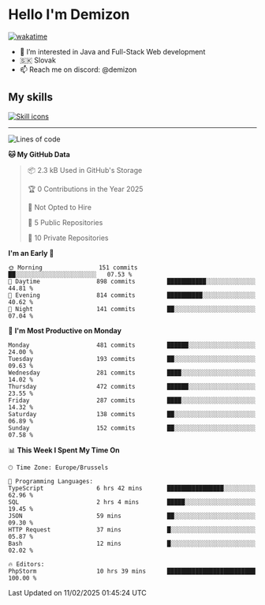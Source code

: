# Hello I'm Demizon
[![wakatime](https://wakatime.com/badge/user/6ad1949f-d6d7-44f9-9eee-c35e54cc499b.svg)](https://wakatime.com/@6ad1949f-d6d7-44f9-9eee-c35e54cc499b)
- 👀 I’m interested in Java and Full-Stack Web development
- 🇸🇰 Slovak
- 📫 Reach me on discord: @demizon

## My skills
[![Skill icons](https://skillicons.dev/icons?i=java,js,ts,html,css,react,nextjs,tailwind,supabase,py,git,docker,linux,mysql,postgres,mongo&theme=dark)](https://github.com/Demizon3433)

---

<!--START_SECTION:waka-->
![Lines of code](https://img.shields.io/badge/From%20Hello%20World%20I%27ve%20Written-594.8%20thousand%20lines%20of%20code-blue)

**🐱 My GitHub Data** 

> 📦 2.3 kB Used in GitHub's Storage 
 > 
> 🏆 0 Contributions in the Year 2025
 > 
> 🚫 Not Opted to Hire
 > 
> 📜 5 Public Repositories 
 > 
> 🔑 10 Private Repositories 
 > 
**I'm an Early 🐤** 

```text
🌞 Morning                151 commits         ██░░░░░░░░░░░░░░░░░░░░░░░   07.53 % 
🌆 Daytime                898 commits         ███████████░░░░░░░░░░░░░░   44.81 % 
🌃 Evening                814 commits         ██████████░░░░░░░░░░░░░░░   40.62 % 
🌙 Night                  141 commits         ██░░░░░░░░░░░░░░░░░░░░░░░   07.04 % 
```
📅 **I'm Most Productive on Monday** 

```text
Monday                   481 commits         ██████░░░░░░░░░░░░░░░░░░░   24.00 % 
Tuesday                  193 commits         ██░░░░░░░░░░░░░░░░░░░░░░░   09.63 % 
Wednesday                281 commits         ████░░░░░░░░░░░░░░░░░░░░░   14.02 % 
Thursday                 472 commits         ██████░░░░░░░░░░░░░░░░░░░   23.55 % 
Friday                   287 commits         ████░░░░░░░░░░░░░░░░░░░░░   14.32 % 
Saturday                 138 commits         ██░░░░░░░░░░░░░░░░░░░░░░░   06.89 % 
Sunday                   152 commits         ██░░░░░░░░░░░░░░░░░░░░░░░   07.58 % 
```


📊 **This Week I Spent My Time On** 

```text
🕑︎ Time Zone: Europe/Brussels

💬 Programming Languages: 
TypeScript               6 hrs 42 mins       ████████████████░░░░░░░░░   62.96 % 
SQL                      2 hrs 4 mins        █████░░░░░░░░░░░░░░░░░░░░   19.45 % 
JSON                     59 mins             ██░░░░░░░░░░░░░░░░░░░░░░░   09.30 % 
HTTP Request             37 mins             █░░░░░░░░░░░░░░░░░░░░░░░░   05.87 % 
Bash                     12 mins             █░░░░░░░░░░░░░░░░░░░░░░░░   02.02 % 

🔥 Editors: 
PhpStorm                 10 hrs 39 mins      █████████████████████████   100.00 % 
```


 Last Updated on 11/02/2025 01:45:24 UTC
<!--END_SECTION:waka-->
